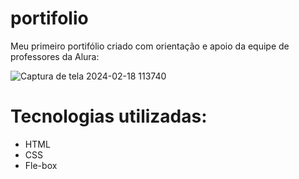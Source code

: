 # portifolio
 Meu primeiro portifólio criado com orientação e apoio da equipe de professores da Alura:

![Captura de tela 2024-02-18 113740](https://github.com/jefersonssant/portifolio/assets/133176621/444f87b3-5c66-4dc4-9b77-9e398015049a)

# Tecnologias utilizadas:

* HTML
* CSS
* Fle-box
